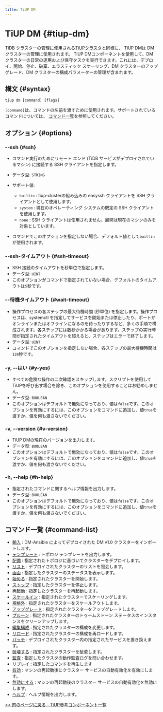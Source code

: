 ```yaml
---
title: TiUP DM
---
```


# TiUP DM {#tiup-dm}

TiDB クラスターの管理に使用される[TiUPクラスタ](/tiup/tiup-component-cluster.md)と同様に、 TiUP DMは DM クラスターの管理に使用されます。 TiUP DMコンポーネントを使用して、DM クラスターの日常の運用および保守タスクを実行できます。これには、デプロイ、開始、停止、破棄、エラスティック スケーリング、DM クラスターのアップグレード、DM クラスターの構成パラメーターの管理が含まれます。

## 構文 {#syntax}

```shell
tiup dm [command] [flags]
```

`[command]`は、コマンドの名前を渡すために使用されます。サポートされているコマンドについては、 [コマンド一覧](#command-list)を参照してください。

## オプション {#options}

### --ssh {#ssh}

-   コマンド実行のためにリモート エンド (TiDB サービスがデプロイされているマシン) に接続する SSH クライアントを指定します。

-   データ型: `STRING`

-   サポート値:

    -   `builtin` : tiup-clusterの組み込みの easyssh クライアントを SSH クライアントとして使用します。
    -   `system` : 現在のオペレーティング システムの既定の SSH クライアントを使用します。
    -   `none` : SSH クライアントは使用されません。展開は現在のマシンのみを対象としています。

-   コマンドでこのオプションを指定しない場合、デフォルト値として`builtin`が使用されます。

### --ssh-タイムアウト {#ssh-timeout}

-   SSH 接続のタイムアウトを秒単位で指定します。
-   データ型: `UINT`
-   このオプションがコマンドで指定されていない場合、デフォルトのタイムアウトは`5`秒です。

### --待機タイムアウト {#wait-timeout}

-   操作プロセスの各ステップの最大待機時間 (秒単位) を指定します。操作プロセスは、systemctl を指定してサービスを開始または停止したり、ポートがオンラインまたはオフラインになるのを待ったりするなど、多くの手順で構成されます。各ステップには数秒かかる場合があります。ステップの実行時間が指定されたタイムアウトを超えると、ステップはエラーで終了します。
-   データ型: `UINT`
-   コマンドでこのオプションを指定しない場合、各ステップの最大待機時間は`120`秒です。

### -y, --はい {#y-yes}

-   すべての危険な操作の二次確認をスキップします。スクリプトを使用してTiUPを呼び出す場合を除き、このオプションを使用することはお勧めしません。
-   データ型: `BOOLEAN`
-   このオプションはデフォルトで無効になっており、値は`false`です。このオプションを有効にするには、このオプションをコマンドに追加し、値`true`を渡すか、値を何も渡さないでください。

### -v, --version {#v-version}

-   TiUP DMの現在のバージョンを出力します。
-   データ型: `BOOLEAN`
-   このオプションはデフォルトで無効になっており、値は`false`です。このオプションを有効にするには、このオプションをコマンドに追加し、値`true`を渡すか、値を何も渡さないでください。

### -h, --help {#h-help}

-   指定されたコマンドに関するヘルプ情報を出力します。
-   データ型: `BOOLEAN`
-   このオプションはデフォルトで無効になっており、値は`false`です。このオプションを有効にするには、このオプションをコマンドに追加し、値`true`を渡すか、値を何も渡さないでください。

## コマンド一覧 {#command-list}

-   [輸入](/tiup/tiup-component-dm-import.md) : DM-Ansible によってデプロイされた DM v1.0 クラスターをインポートします。
-   [テンプレート](/tiup/tiup-component-dm-template.md) : トポロジ テンプレートを出力します。
-   [配備](/tiup/tiup-component-dm-deploy.md) : 指定されたトポロジに基づいてクラスターをデプロイします。
-   [リスト](/tiup/tiup-component-dm-list.md) : デプロイされたクラスターのリストを照会します。
-   [画面](/tiup/tiup-component-dm-display.md) : 指定したクラスターのステータスを表示します。
-   [始める](/tiup/tiup-component-dm-start.md) : 指定されたクラスターを開始します。
-   [ストップ](/tiup/tiup-component-dm-stop.md) : 指定したクラスターを停止します。
-   [再起動](/tiup/tiup-component-dm-restart.md) : 指定したクラスターを再起動します。
-   [スケールイン](/tiup/tiup-component-dm-scale-in.md) : 指定されたクラスターでスケーリングします。
-   [規格外](/tiup/tiup-component-dm-scale-out.md) : 指定されたクラスターをスケールアウトします。
-   [アップグレード](/tiup/tiup-component-dm-upgrade.md) : 指定されたクラスターをアップグレードします。
-   [プルーン](/tiup/tiup-component-dm-prune.md) : 指定されたクラスターのトゥームストーン ステータスのインスタンスをクリーンアップします。
-   [編集構成](/tiup/tiup-component-dm-edit-config.md) : 指定されたクラスターの構成を変更します。
-   [リロード](/tiup/tiup-component-dm-reload.md) : 指定されたクラスターの構成を再ロードします。
-   [パッチ](/tiup/tiup-component-dm-patch.md) : デプロイされたクラスター内の指定されたサービスを置き換えます。
-   [破壊する](/tiup/tiup-component-dm-destroy.md) : 指定されたクラスターを破棄します。
-   [監査](/tiup/tiup-component-dm-audit.md) : 指定したクラスタの動作監査ログを問い合わせます。
-   [リプレイ](/tiup/tiup-component-dm-replay.md) : 指定したコマンドを再生します
-   [有効](/tiup/tiup-component-dm-enable.md) : マシンの再起動後にクラスター サービスの自動有効化を有効にします。
-   [無効にする](/tiup/tiup-component-dm-disable.md) : マシンの再起動後のクラスター サービスの自動有効化を無効にします。
-   [ヘルプ](/tiup/tiup-component-dm-help.md) : ヘルプ情報を出力します。

[&lt;&lt; 前のページに戻る - TiUP参考コンポーネント一覧](/tiup/tiup-reference.md#component-list)
